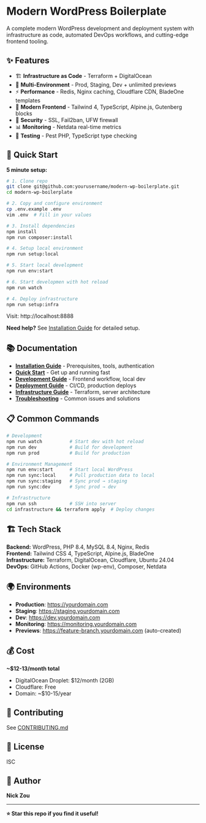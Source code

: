 # Modern WordPress Boilerplate

A complete modern WordPress development and deployment system with infrastructure as code, automated DevOps workflows, and cutting-edge frontend tooling.

## ✨ Features

- 🏗️ **Infrastructure as Code** - Terraform + DigitalOcean
- 🚀 **Multi-Environment** - Prod, Staging, Dev + unlimited previews
- ⚡ **Performance** - Redis, Nginx caching, Cloudflare CDN, BladeOne templates
- 🎨 **Modern Frontend** - Tailwind 4, TypeScript, Alpine.js, Gutenberg blocks
- 🔐 **Security** - SSL, Fail2ban, UFW firewall
- 📊 **Monitoring** - Netdata real-time metrics
- 🧪 **Testing** - Pest PHP, TypeScript type checking

## 🚀 Quick Start

**5 minute setup:**
```bash
# 1. Clone repo
git clone git@github.com:yourusername/modern-wp-boilerplate.git
cd modern-wp-boilerplate

# 2. Copy and configure environment
cp .env.example .env
vim .env  # Fill in your values

# 3. Install dependencies
npm install
npm run composer:install

# 4. Setup local environment
npm run setup:local

# 5. Start local development
npm run env:start

# 6. Start developmen with hot reload
npm run watch

# 4. Deploy infrastructure
npm run setup:infra
```

Visit: http://localhost:8888

**Need help?** See [Installation Guide](docs/INSTALLATION.md) for detailed setup.

## 📚 Documentation

- **[Installation Guide](docs/INSTALLATION.md)** - Prerequisites, tools, authentication
- **[Quick Start](docs/QUICK_START.md)** - Get up and running fast
- **[Development Guide](docs/DEVELOPMENT.md)** - Frontend workflow, local dev
- **[Deployment Guide](docs/DEPLOYMENT.md)** - CI/CD, production deploys
- **[Infrastructure Guide](docs/INFRASTRUCTURE.md)** - Terraform, server architecture
- **[Troubleshooting](docs/TROUBLESHOOTING.md)** - Common issues and solutions

## 📋 Common Commands
```bash
# Development
npm run watch          # Start dev with hot reload
npm run dev            # Build for development
npm run prod           # Build for production

# Environment Management
npm run env:start      # Start local WordPress
npm run sync:local     # Pull production data to local
npm run sync:staging   # Sync prod → staging
npm run sync:dev       # Sync prod → dev

# Infrastructure
npm run ssh            # SSH into server
cd infrastructure && terraform apply  # Deploy changes
```

## 🏗️ Tech Stack

**Backend:** WordPress, PHP 8.4, MySQL 8.4, Nginx, Redis  
**Frontend:** Tailwind CSS 4, TypeScript, Alpine.js, BladeOne  
**Infrastructure:** Terraform, DigitalOcean, Cloudflare, Ubuntu 24.04  
**DevOps:** GitHub Actions, Docker (wp-env), Composer, Netdata

## 🌍 Environments

- **Production**: https://yourdomain.com
- **Staging**: https://staging.yourdomain.com
- **Dev**: https://dev.yourdomain.com
- **Monitoring**: https://monitoring.yourdomain.com
- **Previews**: https://feature-branch.yourdomain.com (auto-created)

## 💰 Cost

**~$12-13/month total**
- DigitalOcean Droplet: $12/month (2GB)
- Cloudflare: Free
- Domain: ~$10-15/year

## 🤝 Contributing

See [CONTRIBUTING.md](CONTRIBUTING.md)

## 📄 License

ISC

## 👤 Author

**Nick Zou**

---

**⭐ Star this repo if you find it useful!**

